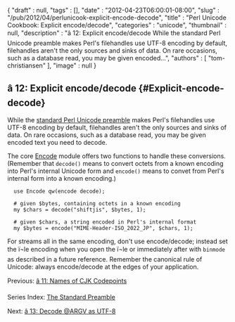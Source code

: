 {
   "draft" : null,
   "tags" : [],
   "date" : "2012-04-23T06:00:01-08:00",
   "slug" : "/pub/2012/04/perlunicook-explicit-encode-decode",
   "title" : "Perl Unicode Cookbook: Explicit encode/decode",
   "categories" : "unicode",
   "thumbnail" : null,
   "description" : "â 12: Explicit encode/decode While the standard Perl Unicode preamble makes Perl's filehandles use UTF-8 encoding by default, filehandles aren't the only sources and sinks of data. On rare occasions, such as a database read, you may be given encoded...",
   "authors" : [
      "tom-christiansen"
   ],
   "image" : null
}





â 12: Explicit encode/decode {#Explicit-encode-decode}
----------------------------

While the [standard Perl Unicode
preamble](/media/_pub_2012_04_perlunicook-explicit-encode-decode/perlunicook-standard-preamble.html)
makes Perl's filehandles use UTF-8 encoding by default, filehandles
aren't the only sources and sinks of data. On rare occasions, such as a
database read, you may be given encoded text you need to decode.

The core [Encode](http://perldoc.perl.org/Encode.html) module offers two
functions to handle these conversions. (Remember that `decode()` means
to convert octets from a known encoding into Perl's internal Unicode
form and `encode()` means to convet from Perl's internal form into a
known encoding.)

      use Encode qw(encode decode);

      # given $bytes, containing octets in a known encoding
      my $chars = decode("shiftjis", $bytes, 1);

      # given $chars, a string encoded in Perl's internal format
      my $bytes = encode("MIME-Header-ISO_2022_JP", $chars, 1);

For streams all in the same encoding, don't use encode/decode; instead
set the ï¬le encoding when you open the ï¬le or immediately after with
`binmode` as described in a future reference. Remember the canonical
rule of Unicode: always encode/decode at the edges of your application.

Previous: [â 11: Names of CJK
Codepoints](/media/_pub_2012_04_perlunicook-explicit-encode-decode/perlunicook-names-of-cjk-codepoints.html)

Series Index: [The Standard
Preamble](/media/_pub_2012_04_perlunicook-explicit-encode-decode/perlunicook-standard-preamble.html)

Next: [â 13: Decode @ARGV as
UTF-8](/media/_pub_2012_04_perlunicook-explicit-encode-decode/perlunicookbook-decode-argv-as-utf8.html)


